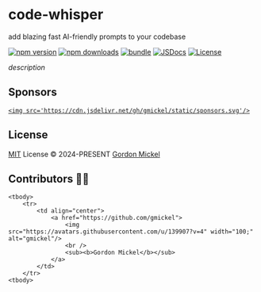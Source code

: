 # code-whisper

add blazing fast AI-friendly prompts to your codebase

[![npm version][npm-version-src]][npm-version-href]
[![npm downloads][npm-downloads-src]][npm-downloads-href]
[![bundle][bundle-src]][bundle-href]
[![JSDocs][jsdocs-src]][jsdocs-href]
[![License][license-src]][license-href]

_description_

## Sponsors

<p align="center">
  <a href="https://cdn.jsdelivr.net/gh/gmickel/static/sponsors.svg">

    <img src='https://cdn.jsdelivr.net/gh/gmickel/static/sponsors.svg'/>

  </a>
</p>

## License

[MIT](./LICENSE) License © 2024-PRESENT [Gordon Mickel](https://github.com/gmickel)

<!-- Badges -->

[npm-version-src]: https://img.shields.io/npm/v/code-whisper?style=flat&colorA=080f12&colorB=1fa669
[npm-version-href]: https://npmjs.com/package/code-whisper
[npm-downloads-src]: https://img.shields.io/npm/dm/code-whisper?style=flat&colorA=080f12&colorB=1fa669
[npm-downloads-href]: https://npmjs.com/package/code-whisper
[bundle-src]: https://img.shields.io/bundlephobia/minzip/code-whisper?style=flat&colorA=080f12&colorB=1fa669&label=minzip
[bundle-href]: https://bundlephobia.com/result?p=code-whisper
[license-src]: https://img.shields.io/github/license/gmickel/code-whisper.svg?style=flat&colorA=080f12&colorB=1fa669
[license-href]: https://github.com/gmickel/code-whisper/blob/main/LICENSE
[jsdocs-src]: https://img.shields.io/badge/jsdocs-reference-080f12?style=flat&colorA=080f12&colorB=1fa669
[jsdocs-href]: https://www.jsdocs.io/package/code-whisper

## Contributors 👨‍💻

<!-- readme: collaborators, contributors -start -->
<table>

	<tbody>
		<tr>
            <td align="center">
                <a href="https://github.com/gmickel">
                    <img src="https://avatars.githubusercontent.com/u/139907?v=4" width="100;" alt="gmickel"/>
                    <br />
                    <sub><b>Gordon Mickel</b></sub>
                </a>
            </td>
		</tr>
	<tbody>

</table>
<!-- readme: collaborators, contributors -end -->
